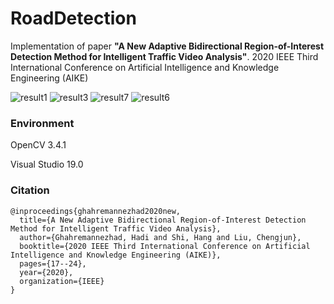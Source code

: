 # RoadDetection
Implementation of paper **"A New Adaptive Bidirectional Region-of-Interest Detection Method for Intelligent Traffic Video Analysis"**.
2020 IEEE Third International Conference on Artificial Intelligence and Knowledge Engineering (AIKE)

![result1](https://user-images.githubusercontent.com/24352869/141530616-49b162d2-91ad-408d-b8ad-9b4999d390c2.png)
![result3](https://user-images.githubusercontent.com/24352869/141530624-85c98d39-f436-4fdc-a033-4a534933fba4.png)
![result7](https://user-images.githubusercontent.com/24352869/141530742-b94f11e9-8dae-4861-bf5f-f5b8551fa91e.png)
![result6](https://user-images.githubusercontent.com/24352869/141530929-62f6d399-18eb-461b-9e49-686baea94256.png)


### Environment
OpenCV 3.4.1

Visual Studio 19.0

### Citation
```
@inproceedings{ghahremannezhad2020new,
  title={A New Adaptive Bidirectional Region-of-Interest Detection Method for Intelligent Traffic Video Analysis},
  author={Ghahremannezhad, Hadi and Shi, Hang and Liu, Chengjun},
  booktitle={2020 IEEE Third International Conference on Artificial Intelligence and Knowledge Engineering (AIKE)},
  pages={17--24},
  year={2020},
  organization={IEEE}
}
```
